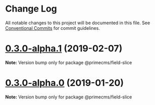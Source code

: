 # Change Log

All notable changes to this project will be documented in this file.
See [Conventional Commits](https://conventionalcommits.org) for commit guidelines.

# [0.3.0-alpha.1](https://github.com/birkir/prime/tree/master/packages/prime-field-slice/compare/v0.3.0-alpha.0...v0.3.0-alpha.1) (2019-02-07)

**Note:** Version bump only for package @primecms/field-slice

# [0.3.0-alpha.0](https://github.com/birkir/prime/tree/master/packages/prime-field-slice/compare/v0.2.21...v0.3.0-alpha.0) (2019-01-20)

**Note:** Version bump only for package @primecms/field-slice
